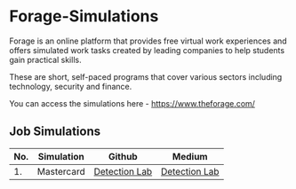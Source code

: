 # Forage-Simulations

Forage is an online platform that provides free virtual work experiences and offers simulated work tasks created by leading companies to help students gain practical skills.

These are short, self-paced programs that cover various sectors including technology, security and finance.

You can access the simulations here - https://www.theforage.com/

## Job Simulations

|No. |Simulation            |Github               |Medium                |
|----|----------------------|---------------------|----------------------|
|1.  |Mastercard             |<a href="https://google.com">Detection Lab</a>|<a href="https://google.com">Detection Lab</a>|
